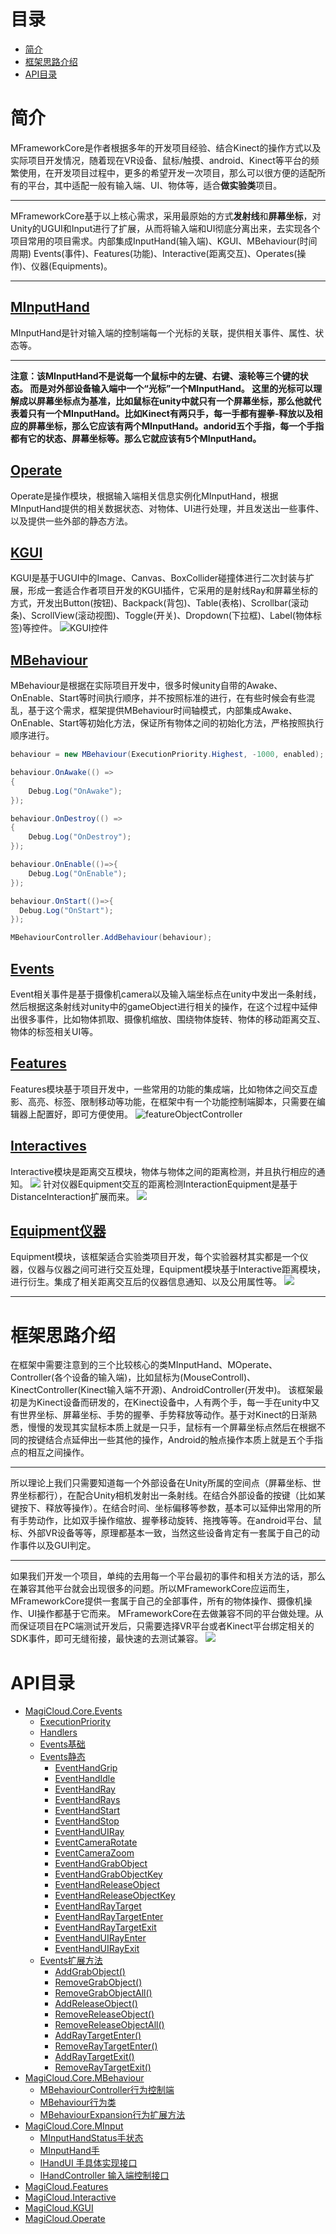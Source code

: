 
目录
=================

   * [简介](#简介)
   * [框架思路介绍](#框架思路介绍)
   * [API目录](#api目录)

# 简介
MFrameworkCore是作者根据多年的开发项目经验、结合Kinect的操作方式以及实际项目开发情况，随着现在VR设备、鼠标/触摸、android、Kinect等平台的频繁使用，在开发项目过程中，更多的希望开发一次项目，那么可以很方便的适配所有的平台，其中适配一般有输入端、UI、物体等，适合**做实验类**项目。

* * *

MFrameworkCore基于以上核心需求，采用最原始的方式**发射线**和**屏幕坐标**，对Unity的UGUI和Input进行了扩展，从而将输入端和UI彻底分离出来，去实现各个项目常用的项目需求。内部集成InputHand(输入端)、KGUI、MBehaviour(时间周期)
Events(事件)、Features(功能)、Interactive(距离交互)、Operates(操作)、仪器(Equipments)。

* * *

## [MInputHand](https://github.com/iothua/MFrameworkCore/wiki/MagiCloud.Core.MInput#MInputHand)
MInputHand是针对输入端的控制端每一个光标的关联，提供相关事件、属性、状态等。
* * *
**注意：该MInputHand不是说每一个鼠标中的左键、右键、滚轮等三个键的状态。 而是对外部设备输入端中一个“光标”一个MInputHand。 这里的光标可以理解成以屏幕坐标点为基准，比如鼠标在unity中就只有一个屏幕坐标，那么他就代表着只有一个MInputHand。比如Kinect有两只手，每一手都有握拳-释放以及相应的屏幕坐标，那么它应该有两个MInputHand。andorid五个手指，每一个手指都有它的状态、屏幕坐标等。那么它就应该有5个MInputHand。**

## [Operate](https://github.com/iothua/MFrameworkCore/wiki/MagiCloud.Operate)
Operate是操作模块，根据输入端相关信息实例化MInputHand，根据MInputHand提供的相关数据状态、对物体、UI进行处理，并且发送出一些事件、以及提供一些外部的静态方法。

## [KGUI](https://github.com/iothua/MFrameworkCore/wiki/MagiCloud.KGUI)
KGUI是基于UGUI中的Image、Canvas、BoxCollider碰撞体进行二次封装与扩展，形成一套适合作者项目开发的KGUI插件，它采用的是射线Ray和屏幕坐标的方式，开发出Button(按钮)、Backpack(背包)、Table(表格)、Scrollbar(滚动条)、ScrollView(滚动视图)、Toggle(开关)、Dropdown(下拉框)、Label(物体标签)等控件。
![KGUI控件](https://github.com/iothua/MFrameworkCore/blob/develop/WikiPng/kgui/kgui_control.jpg)

## [MBehaviour](https://github.com/iothua/MFrameworkCore/wiki/MagiCloud.Core.MBehaviour)
MBehaviour是根据在实际项目开发中，很多时候unity自带的Awake、OnEnable、Start等时间执行顺序，并不按照标准的进行，在有些时候会有些混乱，基于这个需求，框架提供MBehaviour时间轴模式，内部集成Awake、OnEnable、Start等初始化方法，保证所有物体之间的初始化方法，严格按照执行顺序进行。

```cs
behaviour = new MBehaviour(ExecutionPriority.Highest, -1000, enabled);

behaviour.OnAwake(() =>
{
    Debug.Log("OnAwake");
});

behaviour.OnDestroy(() =>
{
    Debug.Log("OnDestroy");
});

behaviour.OnEnable(()=>{
    Debug.Log("OnEnable");
});

behaviour.OnStart(()=>{
  Debug.Log("OnStart");
});

MBehaviourController.AddBehaviour(behaviour);
```

## [Events](https://github.com/iothua/MFrameworkCore/wiki/MagiCloud.Core.Events#Events静态)
Event相关事件是基于摄像机camera以及输入端坐标点在unity中发出一条射线，然后根据这条射线对unity中的gameObject进行相关的操作，在这个过程中延伸出很多事件，比如物体抓取、摄像机缩放、围绕物体旋转、物体的移动距离交互、物体的标签相关UI等。
##  [Features](https://github.com/iothua/MFrameworkCore/wiki/MagiCloud.Features)
Features模块基于项目开发中，一些常用的功能的集成端，比如物体之间交互虚影、高亮、标签、限制移动等功能，在框架中有一个功能控制端脚本，只需要在编辑器上配置好，即可方便使用。
![featureObjectController](https://github.com/iothua/MFrameworkCore/blob/develop/WikiPng/featureObjectController.jpg)
##  [Interactives](https://github.com/iothua/MFrameworkCore/wiki/MagiCloud.Interactive)
Interactive模块是距离交互模块，物体与物体之间的距离检测，并且执行相应的通知。
![](https://github.com/iothua/MFrameworkCore/blob/develop/WikiPng/distanceIntecation.jpg)
针对仪器Equipment交互的距离检测InteractionEquipment是基于DistanceInteraction扩展而来。
![](https://github.com/iothua/MFrameworkCore/blob/develop/WikiPng/interactionEquipment.jpg)
## [Equipment仪器](https://github.com/iothua/MFrameworkCore/wiki/MagiCloud.Features#%E4%BB%AA%E5%99%A8%E7%AB%AFequipmentbase)
Equipment模块，该框架适合实验类项目开发，每个实验器材其实都是一个仪器，仪器与仪器之间可进行交互处理，Equipment模块基于Interactive距离模块，进行衍生。集成了相关距离交互后的仪器信息通知、以及公用属性等。
![](https://github.com/iothua/MFrameworkCore/blob/develop/WikiPng/equipmentBase.png)

* * *

# 框架思路介绍
在框架中需要注意到的三个比较核心的类MInputHand、MOperate、Controller(各个设备的输入端)，比如鼠标为(MouseControll)、KinectController(Kinect输入端不开源)、AndroidController(开发中)。
该框架最初是为Kinect设备而研发的，在Kinect设备中，人有两个手，每一手在unity中又有世界坐标、屏幕坐标、手势的握拳、手势释放等动作。基于对Kinect的日渐熟悉，慢慢的发现其实鼠标本质上就是一只手，鼠标有一个屏幕坐标点然后在根据不同的按键结合点延伸出一些其他的操作，Android的触点操作本质上就是五个手指点的相互之间操作。

* * *

所以理论上我们只需要知道每一个外部设备在Unity所属的空间点（屏幕坐标、世界坐标都行），在配合Unity相机发射出一条射线。在结合外部设备的按键（比如某键按下、释放等操作）。在结合时间、坐标偏移等参数，基本可以延伸出常用的所有手势动作，比如双手操作缩放、握拳移动旋转、拖拽等等。在android平台、鼠标、外部VR设备等等，原理都基本一致，当然这些设备肯定有一套属于自己的动作事件以及GUI判定。

* * *

如果我们开发一个项目，单纯的去用每一个平台最初的事件和相关方法的话，那么在兼容其他平台就会出现很多的问题。所以MFrameworkCore应运而生，MFrameworkCore提供一套属于自己的全部事件，所有的物体操作、摄像机操作、UI操作都基于它而来。 MFrameworkCore在去做兼容不同的平台做处理。从而保证项目在PC端测试开发后，只需要选择VR平台或者Kinect平台绑定相关的SDK事件，即可无缝衔接，最快速的去测试兼容。
![](https://github.com/iothua/MFrameworkCore/blob/develop/WikiPng/%E7%BB%93%E6%9E%84%E5%9B%BE.jpg)

API目录
=================
* [MagiCloud.Core.Events](https://github.com/iothua/MFrameworkCore/wiki/MagiCloud.Core.Events)
   * [ExecutionPriority](https://github.com/iothua/MFrameworkCore/wiki/MagiCloud.Core.Events#executionpriority)
   * [Handlers](https://github.com/iothua/MFrameworkCore/wiki/MagiCloud.Core.Events#handlers) 
   * [Events基础](https://github.com/iothua/MFrameworkCore/wiki/MagiCloud.Core.Events#events基础) 
   * [Events静态](https://github.com/iothua/MFrameworkCore/wiki/MagiCloud.Core.Events#events静态)
      * [EventHandGrip](https://github.com/iothua/MFrameworkCore/wiki/MagiCloud.Core.Events#eventhandgrip)
      * [EventHandIdle](https://github.com/iothua/MFrameworkCore/wiki/MagiCloud.Core.Events#eventhandidle)
      * [EventHandRay](https://github.com/iothua/MFrameworkCore/wiki/MagiCloud.Core.Events#eventhandray)
      * [EventHandRays](https://github.com/iothua/MFrameworkCore/wiki/MagiCloud.Core.Events#eventhandrays)
      * [EventHandStart](https://github.com/iothua/MFrameworkCore/wiki/MagiCloud.Core.Events#eventhandstart)
      * [EventHandStop](https://github.com/iothua/MFrameworkCore/wiki/MagiCloud.Core.Events#eventhandstop)
      * [EventHandUIRay](https://github.com/iothua/MFrameworkCore/wiki/MagiCloud.Core.Events#eventhanduiray)
      * [EventCameraRotate](https://github.com/iothua/MFrameworkCore/wiki/MagiCloud.Core.Events#eventcamerarotate)
      * [EventCameraZoom](https://github.com/iothua/MFrameworkCore/wiki/MagiCloud.Core.Events#eventcamerazoom)
      * [EventHandGrabObject](https://github.com/iothua/MFrameworkCore/wiki/MagiCloud.Core.Events#eventhandgrabobject)
      * [EventHandGrabObjectKey](https://github.com/iothua/MFrameworkCore/wiki/MagiCloud.Core.Events#eventhandgrabobjectkey)
      * [EventHandReleaseObject](https://github.com/iothua/MFrameworkCore/wiki/MagiCloud.Core.Events#eventhandreleaseobject)
      * [EventHandReleaseObjectKey](https://github.com/iothua/MFrameworkCore/wiki/MagiCloud.Core.Events#eventhandreleaseobjectkey)
      * [EventHandRayTarget](https://github.com/iothua/MFrameworkCore/wiki/MagiCloud.Core.Events#eventhandraytarget)
      * [EventHandRayTargetEnter](https://github.com/iothua/MFrameworkCore/wiki/MagiCloud.Core.Events#eventhandraytargetenter)
      * [EventHandRayTargetExit](https://github.com/iothua/MFrameworkCore/wiki/MagiCloud.Core.Events#eventhandraytargetexit)
      * [EventHandUIRayEnter](https://github.com/iothua/MFrameworkCore/wiki/MagiCloud.Core.Events#eventhanduirayenter)
      * [EventHandUIRayExit](https://github.com/iothua/MFrameworkCore/wiki/MagiCloud.Core.Events#eventhanduirayexit)
   * [Events扩展方法](https://github.com/iothua/MFrameworkCore/wiki/MagiCloud.Core.Events#events扩展方法)
      * [AddGrabObject()](https://github.com/iothua/MFrameworkCore/wiki/MagiCloud.Core.Events#addgrabobject)
      * [RemoveGrabObject()](https://github.com/iothua/MFrameworkCore/wiki/MagiCloud.Core.Events#removegrabobject)
      * [RemoveGrabObjectAll()](https://github.com/iothua/MFrameworkCore/wiki/MagiCloud.Core.Events#removegrabobjectall)
      * [AddReleaseObject()](https://github.com/iothua/MFrameworkCore/wiki/MagiCloud.Core.Events#addreleaseobject)
      * [RemoveReleaseObject()](https://github.com/iothua/MFrameworkCore/wiki/MagiCloud.Core.Events#removereleaseobject)
      * [RemoveReleaseObjectAll()](https://github.com/iothua/MFrameworkCore/wiki/MagiCloud.Core.Events#removereleaseobjectall)
      * [AddRayTargetEnter()](https://github.com/iothua/MFrameworkCore/wiki/MagiCloud.Core.Events#addraytargetenter)
      * [RemoveRayTargetEnter()](https://github.com/iothua/MFrameworkCore/wiki/MagiCloud.Core.Events#removeraytargetenter)
      * [AddRayTargetExit()](https://github.com/iothua/MFrameworkCore/wiki/MagiCloud.Core.Events#addraytargetexit)
      * [RemoveRayTargetExit()](https://github.com/iothua/MFrameworkCore/wiki/MagiCloud.Core.Events#removeraytargetexit)
* [MagiCloud.Core.MBehaviour](https://github.com/iothua/MFrameworkCore/wiki/MagiCloud.Core.MBehaviour)
  * [MBehaviourController行为控制端](https://github.com/iothua/MFrameworkCore/wiki/MagiCloud.Core.MBehaviour#mbehaviourcontroller)
  * [MBehaviour行为类](https://github.com/iothua/MFrameworkCore/wiki/MagiCloud.Core.MBehaviour#mbehaviour)
  * [MBehaviourExpansion行为扩展方法](https://github.com/iothua/MFrameworkCore/wiki/MagiCloud.Core.MBehaviour#mbehaviourexpansion)
* [MagiCloud.Core.MInput](https://github.com/iothua/MFrameworkCore/wiki/MagiCloud.Core.MInput)
  * [MInputHandStatus手状态](https://github.com/iothua/MFrameworkCore/wiki/MagiCloud.Core.MInput#minputhandstatus)
  * [MInputHand手](https://github.com/iothua/MFrameworkCore/wiki/MagiCloud.Core.MInput#minputhand)
  * [IHandUI 手具体实现接口](https://github.com/iothua/MFrameworkCore/wiki/MagiCloud.Core.MInput#minputhand)
  * [IHandController 输入端控制接口](https://github.com/iothua/MFrameworkCore/wiki/MagiCloud.Core.MInput#ihandcontroller)
* [MagiCloud.Features](https://github.com/iothua/MFrameworkCore/wiki/MagiCloud.Features)
* [MagiCloud.Interactive](https://github.com/iothua/MFrameworkCore/wiki/MagiCloud.Interactive)
* [MagiCloud.KGUI](https://github.com/iothua/MFrameworkCore/wiki/MagiCloud.KGUI)
* [MagiCloud.Operate](https://github.com/iothua/MFrameworkCore/wiki/MagiCloud.Operate)
